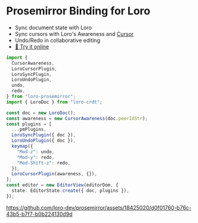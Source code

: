 # Prosemirror Binding for Loro

- Sync document state with Loro
- Sync cursors with Loro's Awareness and [Cursor](https://loro.dev/docs/tutorial/cursor)
- Undo/Redo in collaborative editing
- [🎨 Try it online](https://6661e86e215da40180d90507-ansgznbrmy.chromatic.com)

```ts
import {
  CursorAwareness,
  LoroCursorPlugin,
  LoroSyncPlugin,
  LoroUndoPlugin,
  undo,
  redo,
} from "loro-prosemirror";
import { LoroDoc } from "loro-crdt";

const doc = new LoroDoc();
const awareness = new CursorAwareness(doc.peerIdStr);
const plugins = [
  ...pmPlugins,
  LoroSyncPlugin({ doc }),
  LoroUndoPlugin({ doc }),
  keymap({
    "Mod-z": undo,
    "Mod-y": redo,
    "Mod-Shift-z": redo,
  }),
  LoroCursorPlugin(awareness, {}),
];
const editor = new EditorView(editorDom, {
  state: EditorState.create({ doc, plugins }),
});
```

https://github.com/loro-dev/prosemirror/assets/18425020/d0f01760-b76c-43b5-b7f7-b0b224130d9d
